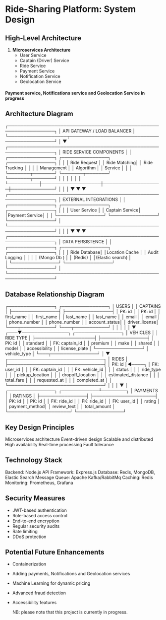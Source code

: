 # Ride-Sharing Platform: System Design

## High-Level Architecture
1. **Microservices Architecture**
   - User Service
   - Captain (Driver) Service
   - Ride Service
   - Payment Service
   - Notification Service
   - Geolocation Service

####  Payment service, Notifications service and Geolocation Service in progress

## Architecture Diagram
┌─────────────────────────────────────────────────────────────────┐
│                     API GATEWAY / LOAD BALANCER                 │
└───────────────────┬─────────────────────────────────────────────┘
                    │
                    ▼
┌─────────────────────────────────────────────────────────────────┐
│                     RIDE SERVICE COMPONENTS                     │
│  ┌───────────────┐   ┌───────────────┐   ┌───────────────┐      │
│  │ Ride Request  │   │  Ride Matching│   │ Ride Tracking │      │
│  │ Management    │   │   Algorithm   │   │   Service     │      │
│  └───────┬───────┘   └───────┬───────┘   └───────┬───────┘      │
│          │                   │                   │              │
└──────────┼───────────────────┼───────────────────┼──────────────┘
           │                   │                   │
           ▼                   ▼                   ▼
┌─────────────────────────────────────────────────────────────────┐
│                      EXTERNAL INTEGRATIONS                      │
│  ┌───────────────┐   ┌───────────────┐   ┌───────────────┐      │
│  │ User Service  │   │ Captain Service│   │Payment Service│      │
│  └───────────────┘   └───────────────┘   └───────────────┘      │
└─────────────────────────────────────────────────────────────────┘
                    │           │           │
                    ▼           ▼           ▼
┌─────────────────────────────────────────────────────────────────┐
│                       DATA PERSISTENCE                          │
│  ┌───────────────┐   ┌───────────────┐   ┌───────────────┐      │
│  │  Ride Database│   │Location Cache │   │ Audit Logging │      │
│  │  (Mongo Db )  │   │   (Redis)     │   │(Elastic search)      │  
│  └───────────────┘   └───────────────┘   └───────────────┘      │
└─────────────────────────────────────────────────────────────────┘

## Database Relationship Diagram
┌───────────────┐        ┌───────────────┐
│     USERS     │        │    CAPTAINS   │
├───────────────┤        ├───────────────┤
│ PK: id        │        │ PK: id        │
│ first_name    │        │ first_name    │
│ last_name     │        │ last_name     │
│ email         │        │ email         │
│ phone_number  │        │ phone_number  │
│ account_status│        │ driver_license│
└───┬───────────┘        └───┬───────────┘
    │                        │
    │                        │
    │                        ▼
┌───▼───────────────┐    ┌───────────────┐
│     VEHICLES      │    │   RIDE TYPE   │
├───────────────────┤    ├───────────────┤
│ PK: id            │    │ standard      │
│ FK: captain_id    │    │ premium       │
│ make              │    │ shared        │
│ model             │    │ accessibility │
│ license_plate     │    └───────────────┘
│ vehicle_type      │
└───┬───────────────┘
    │
    ▼
┌───────────────────────────────┐
│            RIDES              │
├───────────────────────────────┤
│ PK: id                        │◄────┐
│ FK: user_id                   │     │
│ FK: captain_id                │     │
│ FK: vehicle_id                │     │
│ status                        │     │
│ ride_type                     │     │
│ pickup_location               │     │
│ dropoff_location              │     │
│ estimated_distance            │     │
│ total_fare                    │     │
│ requested_at                  │     │
│ completed_at                  │     │
└───────────────────────────────┘     │
    │                                 │
    ▼                                 │
┌───────────────┐        ┌────────────┴────────┐
│   PAYMENTS    │        │      RATINGS        │
├───────────────┤        ├────────────────────┤
│ PK: id        │        │ PK: id             │
│ FK: ride_id   │        │ FK: ride_id        │
│ FK: user_id   │        │ rating             │
│ payment_method│        │ review_text        │
│ total_amount  │        └────────────────────┘
└───────────────┘
## Key Design Principles
Microservices architecture
Event-driven design
Scalable and distributed
High availability
Real-time processing
Fault tolerance

## Technology Stack
Backend: Node.js
API Framework: Express.js
Database: Redis, MongoDB, Elastic Search
Message Queue: Apache Kafka/RabbitMq
Caching: Redis
Monitoring: Prometheus, Grafana

## Security Measures
- JWT-based authentication
- Role-based access control
- End-to-end encryption
- Regular security audits
- Rate limiting
- DDoS protection

## Potential Future Enhancements
- Containerization
- Adding payments, Notifications and Geolocation services
- Machine Learning for dynamic pricing
- Advanced fraud detection
- Accessibility features

  NB: please note that this project is currently in progress.
